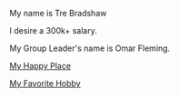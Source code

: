 My name is Tre Bradshaw 

I desire a 300k+ salary. 

My Group Leader's name is Omar Fleming.

[My Happy Place](https://www.shutterstock.com/shutterstock/photos/2585697671/display_1500/stock-photo-vinnytsia-ukraine-february-close-up-bmw-x-f-driver-seat-and-steering-wheel-bmw-x-2585697671.jpg)

[My Favorite Hobby](https://pbs.twimg.com/media/GE3YR5AWsAM9NLN?format=jpg&name=4096x4096)
